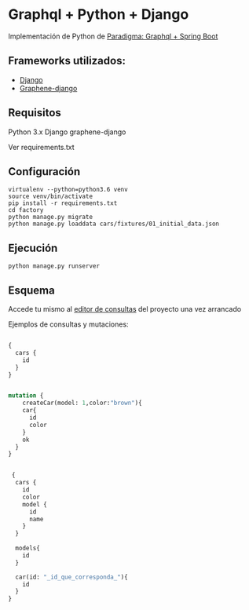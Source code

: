 
# Graphql + Python + Django

Implementación de Python de [Paradigma: Graphql + Spring Boot](https://github.com/paradigmadigital/graphql-spring-boot) 

## Frameworks utilizados:

- [Django](https://github.com/django/django)
- [Graphene-django](https://github.com/graphql-python/graphene-django) 


## Requisitos

Python 3.x
Django
graphene-django

Ver requirements.txt

## Configuración


```
virtualenv --python=python3.6 venv
source venv/bin/activate
pip install -r requirements.txt
cd factory
python manage.py migrate
python manage.py loaddata cars/fixtures/01_initial_data.json 

```

## Ejecución

```
python manage.py runserver
```

## Esquema

Accede tu mismo al [editor de consultas](http://localhost:8000/graphql) del proyecto una vez arrancado

Ejemplos de consultas y mutaciones:

```graphql

{
  cars {
    id
  }
}

```

```graphql

mutation {
    createCar(model: 1,color:"brown"){
    car{
      id
      color
    }
    ok
  }
}

```



```graphql

 {
  cars {
    id
    color
    model {
      id
      name
    }
  }
 
  models{
    id
  }

  car(id: "_id_que_corresponda_"){
    id
  }
}

```





